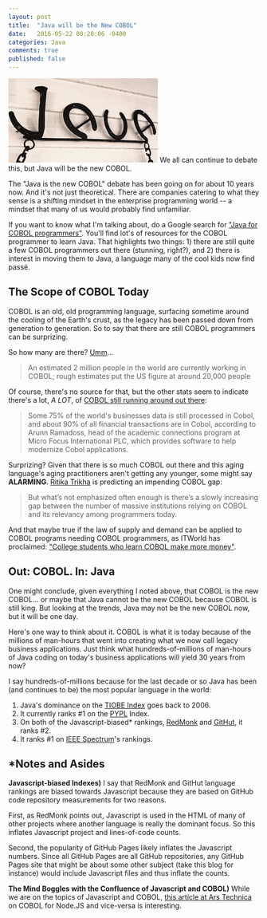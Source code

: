 ```yaml
---
layout: post
title:  "Java will be the New COBOL"
date:   2016-05-22 08:20:06 -0400
categories: Java
comments: true
published: false
---
```

<img src="/img/posts/coffee-shop-1045065_1920.jpg" class="img-inline-left" alt="Pair programming anybody?">
We all can continue to debate this, but Java will be the new COBOL.

The "Java is the new COBOL" debate has been going on for about 10 years now.
And it's not just theoretical. There are companies catering to what they sense
is a shifting mindset in the enterprise programming world -- a mindset that
many of us would probably find unfamiliar.

If you want to know what I'm talking about, do a Google search for ["Java for COBOL programmers"](http://lmgtfy.com/?q=Java+for+COBOL+programmers).
You'll find lot's of resources for the COBOL programmer to learn Java. That highlights
two things: 1) there are still quite a few COBOL programmers out there (stunning, right?),
and 2) there is interest in moving them to Java, a language many of the cool kids
now find passé.

<!--more-->

## The Scope of COBOL Today

COBOL is an old, old programming language, surfacing sometime around the cooling of the Earth's crust, as the legacy has been passed down from generation to generation. So to say that there are still COBOL programmers can be surprizing.

So how many are there? [Umm](https://www.quora.com/How-many-COBOL-programmers-are-left-in-the-US)...

> An estimated 2 million people in the world are currently working in COBOL; rough estimates put the US figure at around 20,000 people

Of course, there's no source for that, but the other stats seem to indicate there's a lot, *A LOT*, of [COBOL still running around out there](http://www.javaworld.com/article/2077835/guess-who-s-learning-cobol-.html):

> Some 75% of the world's businesses data is still processed in Cobol, and about 90% of all financial transactions are in Cobol, according to Arunn Ramadoss, head of the academic connections program at Micro Focus International PLC, which provides software to help modernize Cobol applications.

Surprizing? Given that there is so much COBOL out there and this
aging language's aging practitioners aren't getting any younger, some might say **ALARMING**. [Ritika Trikha](http://blog.hackerrank.com/the-inevitable-return-of-cobol/) is predicting an impending COBOL gap:

> But what’s not emphasized often enough is there’s a slowly increasing gap between the number of massive institutions relying on COBOL and its relevancy among programmers today.

And that maybe true if the law of supply and demand can be applied to COBOL programs needing COBOL programmers, as ITWorld has proclaimed: ["College students who learn COBOL make more money"](http://www.itworld.com/article/2694378/college-students-learning-cobol-make-more-money.html).

## Out: COBOL. In: Java

One might conclude, given everything I noted above, that COBOL is the new COBOL... or maybe that Java cannot be the new COBOL because COBOL is still king. But looking at the trends, Java may not be the new COBOL now, but it will be one day.

Here's one way to think about it. COBOL is what it is today because of the millions of man-hours that went into creating what we now call legacy business applications. Just think what hundreds-of-millions of man-hours of Java coding on today's business applications will yield 30 years from now?

I say hundreds-of-millions because for the last decade or so Java has been (and continues to be) the most popular language in the world:

1. Java's dominance on the [TIOBE Index](http://www.tiobe.com/tiobe_index) goes back to 2006.
2. It currently ranks #1 on the [PYPL](http://pypl.github.io/PYPL.html) Index.
3. On both of the Javascript-biased* rankings, [RedMonk](http://redmonk.com/sogrady/2016/02/19/language-rankings-1-16/) and [GitHut](http://githut.info/), it ranks #2.
4. It ranks #1 on [IEEE Spectrum](http://spectrum.ieee.org/static/interactive-the-top-programming-languages)'s rankings.

## \*Notes and Asides

**Javascript-biased Indexes)** I say that RedMonk and GitHut language rankings are biased towards Javascript because they are based on GitHub code repository measurements for two reasons.

First, as RedMonk points out, Javascript is used in the HTML of many of other projects where another language is really the dominant focus. So this inflates Javascript project and lines-of-code counts.

Second, the popularity of GitHub Pages likely inflates the Javascript numbers. Since all GitHub Pages are all GitHub repositories, any GitHub Pages site that might be about some other subject (take this blog for instance) would include Javascript files and thus inflate the counts.

**The Mind Boggles with the Confluence of Javascript and COBOL)** While we are on the topics of Javascript and COBOL, [this article at Ars Technica](http://arstechnica.com/information-technology/2016/05/who-put-this-javascript-in-my-cobol-node-cobol-thats-who/) on COBOL for Node.JS and vice-versa is interesting.
